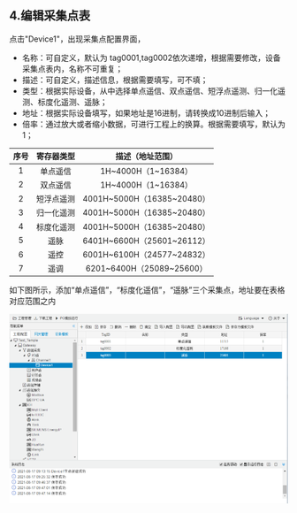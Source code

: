 ## 4.编辑采集点表

点击"Device1"，出现采集点配置界面，

- 名称：可自定义，默认为  tag0001,tag0002依次递增，根据需要修改，设备采集点表内，名称不可重复；
- 描述：可自定义，描述信息，根据需要填写，可不填；
- 类型：根据实际设备，从中选择单点遥信、双点遥信、短浮点遥测、归一化遥测、标度化遥测、遥脉；
- 地址：根据实际设备填写，如果地址是16进制，请转换成10进制后输入；
- 倍率：通过放大或者缩小数据，可进行工程上的换算。根据需要填写，默认为1；

| 序号 | 寄存器类型 |      描述（地址范围）      |
| :--: | :--------: | :------------------------: |
|  1   |  单点遥信  |    1H~4000H（1~16384）     |
|  2   |  双点遥信  |    1H~4000H（1~16384）     |
|  2   | 短浮点遥测 | 4001H~5000H（16385~20480） |
|  3   | 归一化遥测 | 4001H~5000H（16385~20480） |
|  4   | 标度化遥测 | 4001H~5000H（16385~20480） |
|  5   |    遥脉    | 6401H~6600H（25601~26112） |
|  6   |    遥控    | 6001H~6100H（24577~24832） |
|  7   |    遥调    | 6201~6400H（25089~25600）  |



如下图所示，添加“单点遥信”，“标度化遥信”，“遥脉”三个采集点，地址要在表格对应范围之内

![](assets/添加tag点.jpg)